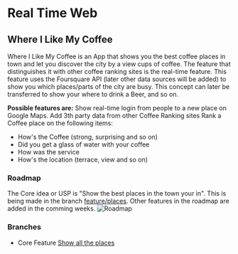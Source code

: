 # Real Time Web
## Where I Like My Coffee
Where I Like My Coffee is an App that shows you the best coffee places in town and let you discover the city by a view cups of coffee. The feature that distinguishes it with other coffee ranking sites is the real-time feature. This feature uses the Foursquare API (later other data sources will be added) to show you which places/parts of the city are busy.
This concept can later be transferred to show your where to drink a Beer, and so on.

**Possible features are:**
Show real-time login from people to a new place on Google Maps.
Add 3th party data from other Coffee Ranking sites
Rank a Coffee place on the following items:

* How's the Coffee (strong, surprising and so on)
* Did you get a glass of water with your coffee
* How was the service
* How's the location (terrace, view and so on)

### Roadmap
The Core idea or USP is "Show the best places in the town your in". This is being made in the branch [feature/places](https://github.com/MartijnNieuwenhuizen/Real_Time_Web/tree/feature/places). Other features in the roadmap are added in the comming weeks.
![Roadmap](https://github.com/MartijnNieuwenhuizen/Real_Time_Web/blob/feature/places/readme_images/roadmap.jpg "Roadmap")

### Branches
* Core Feature [Show all the places](https://github.com/MartijnNieuwenhuizen/Real_Time_Web/tree/feature/places)